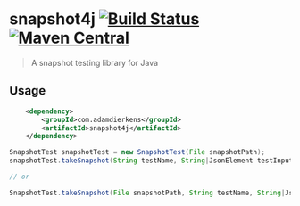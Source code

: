 # snapshot4j [![Build Status](https://travis-ci.org/adierkens/snapshot4j.svg?branch=master)](https://travis-ci.org/adierkens/snapshot4j) [![Maven Central](https://maven-badges.herokuapp.com/maven-central/com.adamdierkens/snapshot4j/badge.svg)](https://maven-badges.herokuapp.com/maven-central/com.adamdierkens/snapshot4j)

> A snapshot testing library for Java


## Usage

``` xml
    <dependency>
        <groupId>com.adamdierkens</groupId>
        <artifactId>snapshot4j</artifactId>
    </dependency>
```


```java
SnapshotTest snapshotTest = new SnapshotTest(File snapshotPath);
snapshotTest.takeSnapshot(String testName, String|JsonElement testInput); // throws SnapshotTestException

// or

SnapshotTest.takeSnapshot(File snapshotPath, String testName, String|JsonElement testInput); // throws SnapshotTestException

```

